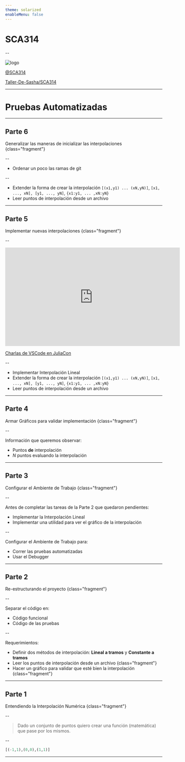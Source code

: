 ```yaml
---
theme: solarized
enableMenu: false
---
```


# SCA314

--

![logo](imagenes/logo_sca.svg)

<a class="fragment" href="https://www.youtube.com/@SCA314"><i class="fa fa-youtube-play"></i>  @SCA314 </a>

<a class="fragment" href="https://www.github.com/Taller-de-Sasha/SCA314"><i class="fa fa-github"></i>  Taller-De-Sasha/SCA314 </a>

---

# Pruebas Automatizadas

---

## Parte 6

Generalizar las maneras de inicializar las interpolaciones {class="fragment"}

--

- Ordenar un poco las ramas de git

--

- Extender la forma de crear la interpolación 
    `[(x1,y1) ... (xN,yN)]`, `[x1, ..., xN], [y1, ..., yN]`, `{x1:y1, ... ,xN:yN}`
- Leer puntos de interpolación desde un archivo

---

## Parte 5

Implementar nuevas interpolaciones {class="fragment"}

--

<iframe width="560" height="315" src="https://www.youtube.com/embed/IdhnP00Y1Ks?si=TyqiIl40JcJxiTlv" title="YouTube video player" frameborder="0" allow="accelerometer; autoplay; clipboard-write; encrypted-media; gyroscope; picture-in-picture; web-share" referrerpolicy="strict-origin-when-cross-origin" allowfullscreen></iframe>

[Charlas de VSCode en JuliaCon](https://www.youtube.com/results?search_query=juliacon+vscode)

--

- Implementar Interpolación Lineal
- Extender la forma de crear la interpolación 
    `[(x1,y1) ... (xN,yN)]`, `[x1, ..., xN], [y1, ..., yN]`, `{x1:y1, ... ,xN:yN}`
- Leer puntos de interpolación desde un archivo

---

## Parte 4

Armar Gráficos para validar implementación {class="fragment"}

--

Información que queremos observar:

- Puntos **de** interpolación
- $N$ puntos evaluando la interpolación

---

## Parte 3

Configurar el Ambiente de Trabajo {class="fragment"}

--

Antes de completar las tareas de la Parte 2 que quedaron pendientes:

- Implementar la Interpolación Lineal
- Implementar una utilidad para ver el gráfico de la interpolación

--

Configurar el Ambiente de Trabajo para:

- Correr las pruebas automatizadas
- Usar el Debugger

---

## Parte 2

Re-estructurando el proyecto {class="fragment"}

--

Separar el código en:

- Código funcional
- Código de las pruebas 

--

Requerimientos:

- Definir dos métodos de interpolación: **Lineal a tramos** y **Constante a tramos**
- Leer los puntos de interpolación desde un archivo {class="fragment"}
- Hacer un gráfico para validar que esté bien la interpolación {class="fragment"}

---

## Parte 1

Entendiendo la Interpolación Numérica {class="fragment"}

--

> Dado un conjunto de puntos quiero crear una función (matemática) que pase por los mismos.

--

```julia
[(-1,1),(0,0),(1,1)]
```

---